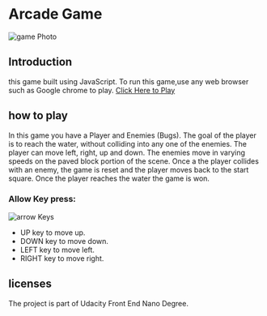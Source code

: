 # Arcade Game 
![game Photo](https://d17h27t6h515a5.cloudfront.net/topher/2017/June/5931c951_frogger/frogger.png)
## Introduction
this game built using JavaScript. To run this game,use any web browser such as Google chrome to play.
[Click Here to Play](https://ramimalzahrani.github.io/frontend-nanodegree-arcade-game-master/index.html)

## how to play 
 In this game you have a Player and Enemies (Bugs). The goal of the player is to reach the water, without colliding into any one of the enemies. The player can move left, right, up and down. The enemies move in varying speeds on the paved block portion of the scene. Once a the player collides with an enemy, the game is reset and the player moves back to the start square. Once the player reaches the water the game is won.
### Allow Key press:
![arrow Keys](https://raw.githubusercontent.com/ramimalzahrani/frontend-nanodegree-arcade-game-master/master/images/arrowKeys.png)
* UP key to move up.
* DOWN key to move down.
* LEFT key to move left.
* RIGHT key to move right.

## licenses
The project is part of Udacity Front End Nano Degree.
